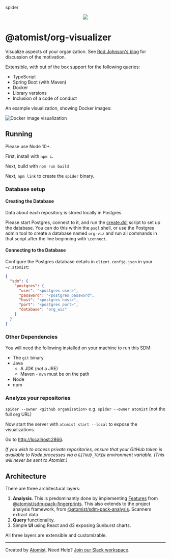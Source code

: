 spider<p align="center">
  <img src="https://images.atomist.com/sdm/SDM-Logo-Dark.png">
</p>

# @atomist/org-visualizer

Visualize aspects of your organization. See [Rod Johnson's blog](https://blog.atomist.com/this-will-surprise-you/) for discussion of the motivation.

Extensible, with out of the box
support for the following queries:

- TypeScript
- Spring Boot (with Maven)
- Docker
- Library versions
- Inclusion of a code of conduct

An example visualization, showing Docker images:

![Docker image visualization](images/dockerImageSunburst.png "Docker image skew")

## Running

Please use Node 10+.

First, install with `npm i`.

Next, build with `npm run build`

Next, `npm link` to create the `spider` binary.

### Database setup

#### Creating the Database

Data about each repository is stored locally in Postgres.

Please start Postgres, connect to it, and run the [create.ddl](ddl/create.ddl) script to set up the database. You can do this within the `psql` shell, or use the Postgres admin tool to create a database named `org-viz` and run all commands in that script after the line beginning with `\connect`.

#### Connecting to the Database

Configure the Postgres database details in `client.confjg.json` in your `~/.atomist`:

```json
{
  "sdm": {
    "postgres": {
      "user": "<postgres user>",
      "password": "<postgres password",
      "host": "<postgres host>",
      "port": "<postgres port>",
      "database": "org_wiz"
    }
  }
}
```

### Other Dependencies

You will need the following installed on your machine to run this SDM:

- The `git` binary
- Java
	- A JDK (*not* a JRE)
	- 	Maven - `mvn` must be on the path
- Node
- npm

### Analyze your repositories

`spider --owner <github organization>` e.g. `spider --owner atomist` (not the full org URL)

Now start the server with `atomist start --local` to expose the visualizations.

Go to [http://localhost:2866](http://localhost:2866).

_If you wish to access private repositories, ensure that your GitHub token is available to 
Node processes via a `GITHUB_TOKEN` environment variable. (This will
never be sent to Atomist.)_

## Architecture

There are three architectural layers:

1. **Analysis**. This is predominantly done by implementing [Features](https://github.com/atomist/sdm-pack-fingerprints/blob/95f2213759de26e6fe6a6e78edff8b36fa357f08/lib/machine/Feature.ts#L131) from [@atomist/sdm-pack-fingerprints](https://github.com/atomist/sdm-pack-fingerprints). This also extends to the project analysis framework, from [@atomist/sdm-pack-analysis](https://github.com/atomist/sdm-pack-analysis). Scanners extract data
2. **Query** functionality.
3. Simple **UI** using React and d3 exposing Sunburst charts.

All three layers are extensible and customizable.

-----

Created by [Atomist][atomist].
Need Help?  [Join our Slack workspace][slack].

[atomist]: https://atomist.com/ (Atomist - How Teams Deliver Software)
[slack]: https://join.atomist.com/ (Atomist Community Slack)
